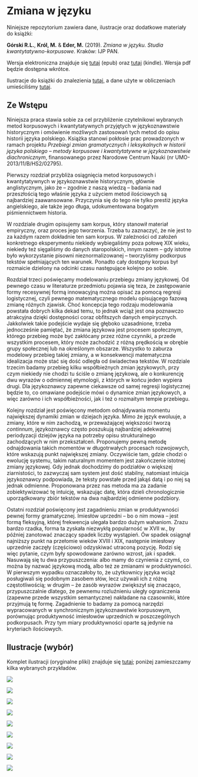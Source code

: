# Zmiana w języku

Niniejsze repozytorium zawiera dane, ilustracje oraz dodatkowe materiały do książki:

**Górski R.L.**, **Król, M.** & **Eder, M.** (2019). _Zmiana w języku. Studia kwantytatywno-korpusowe_. Kraków: IJP PAN.

Wersja elektroniczna znajduje się [tutaj](https://github.com/computationalstylistics/diachronia/blob/master/Zmiana_w_jezyku_2019-09-02.epub) (epub) oraz [tutaj](https://github.com/computationalstylistics/diachronia/blob/master/Zmiana_w_jezyku_2019-09-02.mobi) (kindle). Wersja pdf będzie dostępna wkrótce.

Ilustracje do książki do znalezienia [tutaj](https://github.com/computationalstylistics/diachronia/tree/master/ilustracje), a dane użyte w obliczeniach umieściliśmy [tutaj](https://github.com/computationalstylistics/diachronia/tree/master/dane).




## Ze Wstępu

Niniejsza praca stawia sobie za cel przybliżenie czytelnikowi wybranych metod korpusowych i kwantytatywnych przyjętych w językoznawstwie historycznym i omówienie możliwych zastosowań tych metod do opisu historii języka polskiego. Książka stanowi pokłosie prac prowadzonych w ramach projektu _Przebiegi zmian gramatycznych i leksykalnych w historii języka polskiego – metody korpusowe i kwantytatywne w językoznawstwie diachronicznym_, finansowanego przez Narodowe Centrum Nauki (nr UMO-2013/11/B/HS2/02795). 

Pierwszy rozdział przybliża osiągnięcia metod korpusowych i kwantytatywnych w językoznawstwie historycznym, głównie anglistycznym, jako że – zgodnie z naszą wiedzą – badania nad przeszłością tego właśnie języka z użyciem metod ilościowych są najbardziej zaawansowane. Przyczynia się do tego nie tylko prestiż języka angielskiego, ale także jego długa, udokumentowana bogatym piśmiennictwem historia.

W rozdziale drugim opisujemy sam korpus, który stanowił materiał empiryczny, oraz proces jego tworzenia. Trzeba tu zaznaczyć, że nie jest to za każdym razem dokładnie ten sam korpus. W zależności od założeń konkretnego eksperymentu niekiedy wybiegaliśmy poza połowę XIX wieku, niekiedy też sięgaliśmy do danych staropolskich, innym razem – gdy istotne było wykorzystanie pisowni nieznormalizowanej – tworzyliśmy podkorpus tekstów spełniających ten warunek. Ponadto cały dostępny korpus był rozmaicie dzielony na odcinki czasu następujące kolejno po sobie.

Rozdział trzeci poświęcamy modelowaniu przebiegu zmiany językowej. Od pewnego czasu w literaturze przedmiotu pojawia się teza, że zastępowanie formy recesywnej formą innowacyjną można opisać za pomocą regresji logistycznej, czyli pewnego matematycznego modelu opisującego fazową zmianę różnych zjawisk. Choć koncepcja tego rodzaju modelowania powstała dobrych kilka dekad temu, to jednak wciąż jest ona poznawczo atrakcyjna dzięki dostępności coraz obfitszych danych empirycznych. Jakkolwiek takie podejście wydaje się głęboko uzasadnione, trzeba jednocześnie pamiętać, że zmiana językowa jest procesem społecznym, którego przebieg może być zakłócany przez różne czynniki, a przede wszystkim procesem, który może zachodzić z różną prędkością w obrębie grupy społecznej lub na określonym obszarze. Wszystko to zaburza modelowy przebieg takiej zmiany, a w konsekwencji matematyczna idealizacja może stać się dość odległa od świadectwa tekstów. W rozdziale trzecim badamy przebieg kilku współbieżnych zmian językowych, przy czym niekiedy nie chodzi tu ściśle o zmianę językową, ale o konkurencję dwu wyrazów o odmiennej etymologii, z których w końcu jeden wypiera drugi. Dla językoznawcy zapewne ciekawsze od samej regresji logistycznej będzie to, co omawiane podejście mówi o dynamice zmian językowych, a więc zarówno i ich współbieżności, jak i też o rozmaitym tempie przebiegu.

Kolejny rozdział jest poświęcony metodom odnajdywania momentu największej dynamiki zmian w dziejach języka. Mimo że język ewoluuje, a zmiany, które w nim zachodzą, w przeważającej większości tworzą _continnum_, językoznawcy często poszukują najbardziej adekwatnej periodyzacji dziejów języka na potrzeby opisu strukturalnego zachodzących w nim przekształceń. Proponujemy pewną metodę odnajdowania takich momentów w długotrwałych procesach rozwojowych, które wskazują punkt największej zmiany. Oczywiście tam, gdzie chodzi o ewolucję systemu, takim naturalnym momentem jest zakończenie istotnej zmiany językowej. Gdy jednak dochodzimy do podziałów o większej ziarnistości, to zazwyczaj sam system jest dość stabilny, natomiast intuicja językoznawcy podpowiada, że teksty powstałe przed jakąś datą i po niej są jednak odmienne. Proponowana przez nas metoda ma za zadanie zobiektywizować tę intuicję, wskazując datę, która dzieli chronologicznie uporządkowany zbiór tekstów na dwa najbardziej odmienne podzbiory. 

Ostatni rozdział poświęcony jest zagadnieniu zmian w produktywności pewnej formy gramatycznej. Imiesłów uprzedni – bo o nim mowa – jest formą fleksyjną, której frekwencja ulegała bardzo dużym wahaniom. Zrazu bardzo rzadka, forma ta zyskała niezwykłą popularność w XVII w., by później zanotować znaczący spadek liczby wystąpień. Ów spadek osiągnął najniższy punkt na przełomie wieków XVIII i XIX, następnie imiesłowy uprzednie zaczęły (częściowo) odzyskiwać utraconą pozycję. Rodzi się więc pytanie, czym były spowodowane zarówno wzrost, jak i spadek. Nasuwają się tu dwa przypuszczenia: albo mamy do czynienia z czymś, co można by nazwać językową modą, albo też ze zmianami w produktywności. W pierwszym wypadku oznaczałoby to, że użytkownicy języka wciąż posługiwali się podobnym zasobem słów, lecz używali ich z różną częstotliwością; w drugim – że zasób wyrazów zwiększył się znacząco, przypuszczalnie dlatego, że pewnemu rozluźnieniu uległy ograniczenia (zapewne przede wszystkim semantyczne) nakładane na czasowniki, które przyjmują tę formę. Zagadnienie to badamy za pomocą narzędzi wypracowanych w synchronicznym językoznawstwie korpusowym, porównując produktywność imiesłowów uprzednich w poszczególnych podkorpusach. Przy tym miary produktywności oparte są jedynie na kryteriach ilościowych.




## Ilustracje (wybór)

Komplet ilustracji (oryginalne pliki) znajduje się [tutaj](https://github.com/computationalstylistics/diachronia/tree/master/ilustracje); poniżej zamieszczamy kilka wybranych przykładów.

![](https://github.com/computationalstylistics/diachronia/blob/master/ilustracje/fig_2-1-1.png)

![](https://github.com/computationalstylistics/diachronia/blob/master/ilustracje/fig_3-1-1.png)

![](https://github.com/computationalstylistics/diachronia/blob/master/ilustracje/fig_3-3-1.png)

![](https://github.com/computationalstylistics/diachronia/blob/master/ilustracje/fig_4-1-1.png)

![](https://github.com/computationalstylistics/diachronia/blob/master/ilustracje/fig_4-6-1.png)

![](https://github.com/computationalstylistics/diachronia/blob/master/ilustracje/fig_4-7-1.png)

![](https://github.com/computationalstylistics/diachronia/blob/master/ilustracje/fig_4-11-1.png)

![](https://github.com/computationalstylistics/diachronia/blob/master/ilustracje/fig_4-14-1.png)

![](https://github.com/computationalstylistics/diachronia/blob/master/ilustracje/fig_5-2-1.png)

